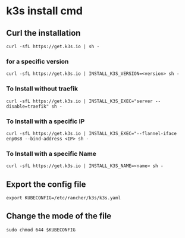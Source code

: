 # k3s install cmd

## Curl the installation
```
curl -sfL https://get.k3s.io | sh -
```
### for a specific version
```
curl -sfL https://get.k3s.io | INSTALL_K3S_VERSION=<version> sh -
```
### To Install without traefik
```
curl -sfL https://get.k3s.io | INSTALL_K3S_EXEC="server --disable=traefik" sh -
```
### To Install with a specific IP
```
curl -sfL https://get.k3s.io | INSTALL_K3S_EXEC="--flannel-iface enp0s8 --bind-address <IP> sh -
```
### To Install with a specific Name
```
curl -sfL https://get.k3s.io | INSTALL_K3S_NAME=<name> sh -
```

## Export the config file
```
export KUBECONFIG=/etc/rancher/k3s/k3s.yaml
```

## Change the mode of the file 
```
sudo chmod 644 $KUBECONFIG
```
